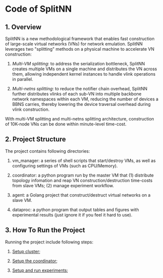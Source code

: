 # Code of SplitNN

## 1. Overview

SplitNN is a new methodological framework that enables fast construction of large-scale virtual networks (VNs) for network emulation. SplitNN leverages two "splitting" methods on a physical machine to accelerate VN construction:

1. *Multi-VM splitting*: to address the serialization bottleneck, SplitNN creates multiple VMs on a single machine and distributes the VN across them, allowing independent kernel instances to handle vlink operations in parallel.

2. *Multi-netns splitting*: to reduce the notifier chain overhead, SplitNN further distributes vlinks of each sub-VN into multiple backbone network namespaces within each VM, reducing the number of devices a BBNS carries, thereby lowering the device traversal overhead during vlink construction.

With multi-VM splitting and multi-netns splitting architecture, construction of 10K-node VNs can be done within minute-level time-cost.

## 2. Project Structure

The project contains following directories:

1. vm_manager: a series of shell scripts that start/destroy VMs, as well as configuring settings of VMs (such as CPU/Memory).

2. coordinator: a python program run by the master VM that (1) distribute topology infomation and reap VN construction/destruction time-costs from slave VMs; (2) manage experiment workflow.

3. agent: a Golang project that construct/destruct virtual networks on a slave VM. 

4. dataproc: a python program that output tables and figures with experimental results (just ignore it if you feel it hard to use).

## 3. How To Run the Project

Running the project include following steps:

1. [Setup cluster](doc/setup_cluster.md);

2. [Setup the coordinator](doc/setup_coordinator.md);

3. [Setup and run experiments](doc/setup_experiment.md);
